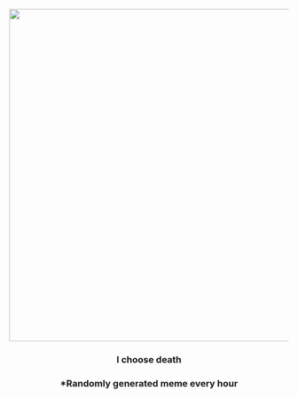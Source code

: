 <p align="center">
        <img src="https://i.redd.it/lsv5q71w7xy91.jpg" width="600" height="600">
        </p>
        <h3 align="center">I choose death</h3>
        <h3 align="center">*Randomly generated meme every hour</h3>
    